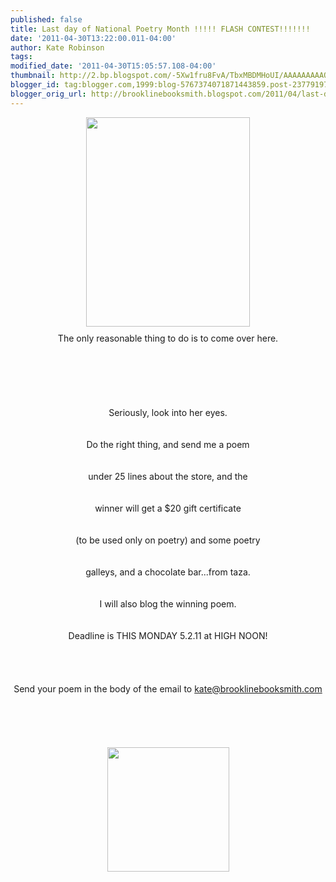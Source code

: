 ```yaml
---
published: false
title: Last day of National Poetry Month !!!!! FLASH CONTEST!!!!!!!
date: '2011-04-30T13:22:00.011-04:00'
author: Kate Robinson
tags: 
modified_date: '2011-04-30T15:05:57.108-04:00'
thumbnail: http://2.bp.blogspot.com/-5Xw1fru8FvA/TbxMBDMHoUI/AAAAAAAAAQo/WYTw4U8oc6A/s72-c/Emily%252520Dickinson.jpg
blogger_id: tag:blogger.com,1999:blog-5767374071871443859.post-2377919748523805127
blogger_orig_url: http://brooklinebooksmith.blogspot.com/2011/04/last-day-of-national-poetry-month.html
---
```


<div align="center"><a href="http://2.bp.blogspot.com/-5Xw1fru8FvA/TbxMBDMHoUI/AAAAAAAAAQo/WYTw4U8oc6A/s1600/Emily%252520Dickinson.jpg"><img style="TEXT-ALIGN: center; MARGIN: 0px auto 10px; WIDTH: 262px; DISPLAY: block; HEIGHT: 335px; CURSOR: hand" id="BLOGGER_PHOTO_ID_5601435617461772610" border="0" alt="" src="http://2.bp.blogspot.com/-5Xw1fru8FvA/TbxMBDMHoUI/AAAAAAAAAQo/WYTw4U8oc6A/s400/Emily%252520Dickinson.jpg" /></a> The only reasonable thing to do is to come over here.</div><br /><br /><div align="center"><br /><br /></div><br /><br /><div align="center">Seriously, look into her eyes.</div><br /><br /><div align="center">Do the right thing, and send me a poem</div><br /><br /><div align="center">under 25 lines about the store, and the</div><br /><br /><div align="center">winner will get a $20 gift certificate </div><br /><br /><div align="center">(to be used only on poetry) and some poetry</div><br /><br /><div align="center">galleys, and a chocolate bar...from taza. </div><br /><br /><div align="center">I will also blog the winning poem. </div><br /><br /><div align="center">Deadline is THIS MONDAY 5.2.11 at HIGH NOON!</div><br /><br /><div align="center"></div><br /><br /><div align="center">Send your poem in the body of the email to <a href="mailto:kate@brooklinebooksmith.com">kate@brooklinebooksmith.com</a></div><br /><br /><div align="center"><br /><br /></div><br /><img style="TEXT-ALIGN: center; MARGIN: 0px auto 10px; WIDTH: 195px; DISPLAY: block; HEIGHT: 199px; CURSOR: hand" id="BLOGGER_PHOTO_ID_5601453831660109506" border="0" alt="" src="http://1.bp.blogspot.com/-WeM-ktZF1F0/TbxclQXZ_sI/AAAAAAAAAQw/EO1FbmuOTtA/s400/bsmith.bmp" />